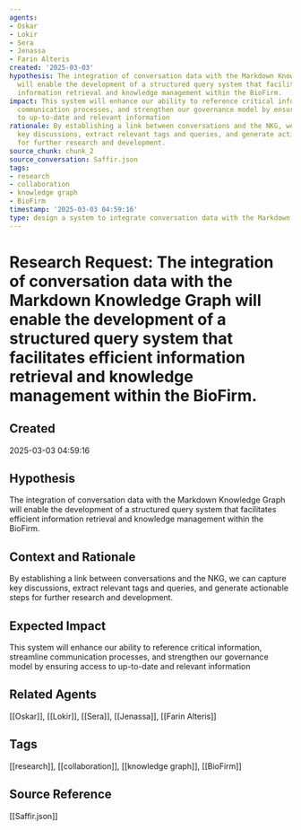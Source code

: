 ```yaml
---
agents:
- Oskar
- Lokir
- Sera
- Jenassa
- Farin Alteris
created: '2025-03-03'
hypothesis: The integration of conversation data with the Markdown Knowledge Graph
  will enable the development of a structured query system that facilitates efficient
  information retrieval and knowledge management within the BioFirm.
impact: This system will enhance our ability to reference critical information, streamline
  communication processes, and strengthen our governance model by ensuring access
  to up-to-date and relevant information
rationale: By establishing a link between conversations and the NKG, we can capture
  key discussions, extract relevant tags and queries, and generate actionable steps
  for further research and development.
source_chunk: chunk_2
source_conversation: Saffir.json
tags:
- research
- collaboration
- knowledge graph
- BioFirm
timestamp: '2025-03-03 04:59:16'
type: design a system to integrate conversation data with the Markdown Knowledge Graph
---
```


# Research Request: The integration of conversation data with the Markdown Knowledge Graph will enable the development of a structured query system that facilitates efficient information retrieval and knowledge management within the BioFirm.

## Created
2025-03-03 04:59:16

## Hypothesis
The integration of conversation data with the Markdown Knowledge Graph will enable the development of a structured query system that facilitates efficient information retrieval and knowledge management within the BioFirm.

## Context and Rationale
By establishing a link between conversations and the NKG, we can capture key discussions, extract relevant tags and queries, and generate actionable steps for further research and development.

## Expected Impact
This system will enhance our ability to reference critical information, streamline communication processes, and strengthen our governance model by ensuring access to up-to-date and relevant information

## Related Agents
[[Oskar]], [[Lokir]], [[Sera]], [[Jenassa]], [[Farin Alteris]]

## Tags
[[research]], [[collaboration]], [[knowledge graph]], [[BioFirm]]

## Source Reference
[[Saffir.json]]
